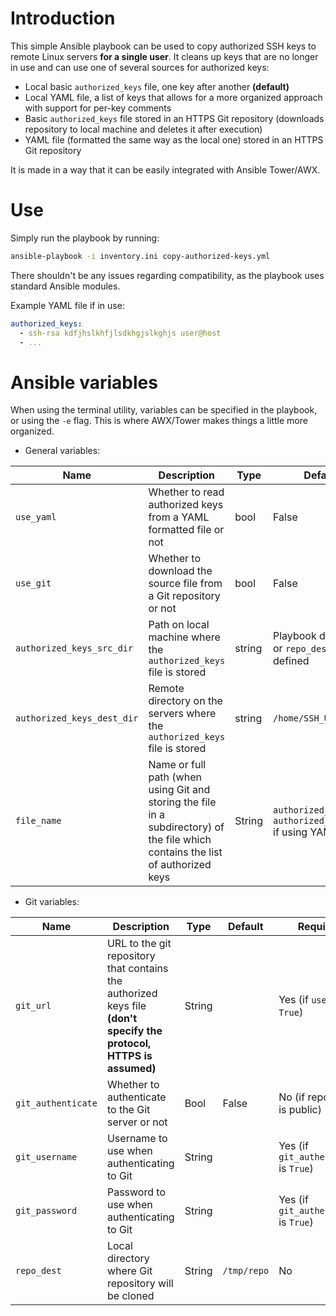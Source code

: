 # Introduction

This simple Ansible playbook can be used to copy authorized SSH keys to remote Linux servers **for a single user**. It cleans up keys that are no longer in use and can use one of several sources for authorized keys:
- Local basic `authorized_keys` file, one key after another **(default)**
- Local YAML file, a list of keys that allows for a more organized approach with support for per-key comments
- Basic `authorized_keys` file stored in an HTTPS Git repository (downloads repository to local machine and deletes it after execution)
- YAML file (formatted the same way as the local one) stored in an HTTPS Git repository

It is made in a way that it can be easily integrated with Ansible Tower/AWX.

# Use

Simply run the playbook by running:

``` bash
ansible-playbook -i inventory.ini copy-authorized-keys.yml
```

There shouldn't be any issues regarding compatibility, as the playbook uses standard Ansible modules.

Example YAML file if in use:

``` yaml
authorized_keys:
  - ssh-rsa kdfjhslkhfjlsdkhgjslkghjs user@host
  - ...
```
# Ansible variables

When using the terminal utility, variables can be specified in the playbook, or using the `-e` flag. This is where AWX/Tower makes things a little more organized.

- General variables:

| Name                       | Description                                                                                                                      | Type   | Default                                                  | Required |
| -------------------------- | -------------------------------------------------------------------------------------------------------------------------------- | ------ | -------------------------------------------------------- | -------- |
| `use_yaml`                 | Whether to read authorized keys from a YAML formatted file or not                                                                | bool   | False                                                    | No       |
| `use_git`                  | Whether to download the source file from a Git repository or not                                                                 | bool   | False                                                    | No       |
| `authorized_keys_src_dir`  | Path on local machine where the `authorized_keys` file is stored                                                                 | string | Playbook directory or `repo_dest` if defined             | No       |
| `authorized_keys_dest_dir` | Remote directory on the servers where the `authorized_keys` file is stored                                                       | string | `/home/SSH_USER/.ssh`                                    | No       |
| `file_name`                | Name or full path (when using Git and storing the file in a subdirectory) of the file which contains the list of authorized keys | String | `authorized_keys` or `authorized_keys.yml` if using YAML |          |

- Git variables:

| Name               | Description                                                                                                         | Type   | Default                                                  | Required                              |
| ------------------ | ------------------------------------------------------------------------------------------------------------------- | ------ | -------------------------------------------------------- | ------------------------------------- |
| `git_url`          | URL to the git repository that contains the authorized keys file **(don't specify the protocol, HTTPS is assumed)** | String |                                                          | Yes (if `use_git` is `True`)          |
| `git_authenticate` | Whether to authenticate to the Git server or not                                                                    | Bool   | False                                                    | No (if repository is public)          |
| `git_username`     | Username to use when authenticating to Git                                                                          | String |                                                          | Yes (if `git_authenticate` is `True`) |
| `git_password`     | Password to use when authenticating to Git                                                                          | String |                                                          | Yes (if `git_authenticate` is `True`) |
| `repo_dest`        | Local directory where Git repository will be cloned                                                                 | String | `/tmp/repo`                                              | No                                    |
